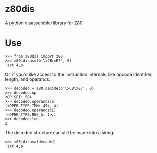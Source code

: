 # z80dis

A python disassembler library for Z80

# Use

```
>>> from z80dis import z80
>>> z80.disasm(b'\xCB\xE7', 0)
'set 4,a'
```

Or, if you'd like access to the instruction internals, like opcode identifier, length, and operands:

```
>>> decoded = z80.decode(b'\xCB\xE7', 0)
>>> decoded.op
<OP.SET: 58>
>>> decoded.operands[0]
(<OPER_TYPE.IMM: 45>, 4)
>>> decoded.operands[1]
(<OPER_TYPE.REG_A: 1>,)
>>> decoded.len
2
```

The decoded structure can still be made into a string:

```
>>> z80.disasm(decoded)
'set 4,a'
```

